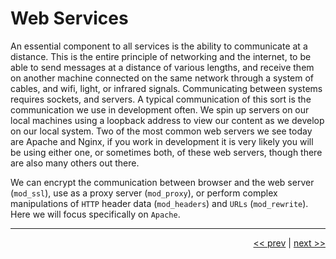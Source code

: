 # Web Services

An essential component to all services is the ability to communicate at a distance. This is the entire principle of networking and the internet, to be able to send messages at a distance of various lengths, and receive them on another machine connected on the same network through a system of cables, and wifi, light, or infrared signals. Communicating between systems requires sockets, and servers. A typical communication of this sort is the communication we use in development often. We spin up servers on our local machines using a loopback address to view our content as we develop on our local system. Two of the most common web servers we see today are Apache and Nginx, if you work in development it is very likely you will be using either one, or sometimes both, of these web servers, though there are also many others out there.

We can encrypt the communication between browser and the web server (`mod_ssl`), use as a proxy server (`mod_proxy`), or perform complex manipulations of `HTTP` header data (`mod_headers`) and `URLs` (`mod_rewrite`). Here we will focus specifically on `Apache`. 

___

<div align="right">

[<< prev](./13_masking.md.md) | [next >>]()
</div>